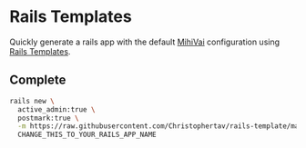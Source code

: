 # Rails Templates

Quickly generate a rails app with the default [MihiVai](https://www.mihivai.com) configuration
using [Rails Templates](http://guides.rubyonrails.org/rails_application_templates.html).

## Complete

```bash
rails new \
  active_admin:true \
  postmark:true \
  -m https://raw.githubusercontent.com/Christophertav/rails-template/master/complete.rb \
  CHANGE_THIS_TO_YOUR_RAILS_APP_NAME
```
